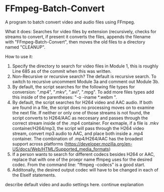 # FFmpeg-Batch-Convert
A program to batch convert video and audio files using FFmpeg.

What it does:
Searches for video files by extension (recursively, checks for streams to convert, if present it converts the files, appends the filename with "FFmpeg-Batch-Convert", then moves the old files to a directory named "CLEANUP".

How to use it:
1. Specify the directory to search for video files in Module 1, this is roughly Line 685 as of the commit when this was written.
2. Non-Recursive or recursive search?  The default is recursive search.  To switch to recursive uncomment Module 3a and comment out Module 3b.
3. By default, the script searches for the following file types for conversion: ".mp4", ".mkv", ".avi", ".mpg".  To add more files types add this inside of the parentheses:  "-o -iname \*.webm ".
4. By default, the script searches for H264 video and AAC audio.  If both are found in a file, the script does no processing moves on to examine the next file.  If neither or only one of those streams is not found, the script converts to H264/AAC as neccesary and passes through the correct stream inside of the .mp4 container.  For exmaple, if a file is .mkv container/H264/mp3, the script will pass through the H264 video stream, convert mp3 audio to AAC, and place both inside a .mp4 container.  The combination of .mp4/H264/AAC has the broadest support across platforms (https://developer.mozilla.org/en-US/docs/Web/HTML/Supported_media_formats)
5. If a person wants to search for different codecs besides H264 or AAC, replace that with one of the proepr name ffmpeg uses for the desired codec.  From the command line:  "ffmpeg -codecs" is a good start.
6. Additonally, the desired output codec will have to be changed in each of the ElseIf statements.

describe default video and audio settings here.  continue explanation
